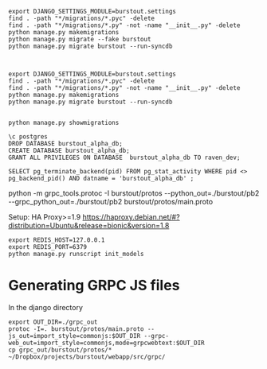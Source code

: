 ```
export DJANGO_SETTINGS_MODULE=burstout.settings
find . -path "*/migrations/*.pyc" -delete
find . -path "*/migrations/*.py" -not -name "__init__.py" -delete
python manage.py makemigrations
python manage.py migrate --fake burstout
python manage.py migrate burstout --run-syncdb



export DJANGO_SETTINGS_MODULE=burstout.settings
find . -path "*/migrations/*.pyc" -delete
find . -path "*/migrations/*.py" -not -name "__init__.py" -delete
python manage.py makemigrations
python manage.py migrate burstout --run-syncdb


python manage.py showmigrations
```

```
\c postgres
DROP DATABASE burstout_alpha_db;
CREATE DATABASE burstout_alpha_db;
GRANT ALL PRIVILEGES ON DATABASE  burstout_alpha_db TO raven_dev;

SELECT pg_terminate_backend(pid) FROM pg_stat_activity WHERE pid <> pg_backend_pid() AND datname = 'burstout_alpha_db' ;
```

python -m grpc_tools.protoc -I burstout/protos --python_out=./burstout/pb2 --grpc_python_out=./burstout/pb2 burstout/protos/main.proto

Setup:
HA Proxy>=1.9
https://haproxy.debian.net/#?distribution=Ubuntu&release=bionic&version=1.8

```
export REDIS_HOST=127.0.0.1
export REDIS_PORT=6379
python manage.py runscript init_models
```

# Generating GRPC JS files

In the django directory

```
export OUT_DIR=./grpc_out
protoc -I=. burstout/protos/main.proto --js_out=import_style=commonjs:$OUT_DIR --grpc-web_out=import_style=commonjs,mode=grpcwebtext:$OUT_DIR
cp grpc_out/burstout/protos/* ~/Dropbox/projects/burstout/webapp/src/grpc/
```
